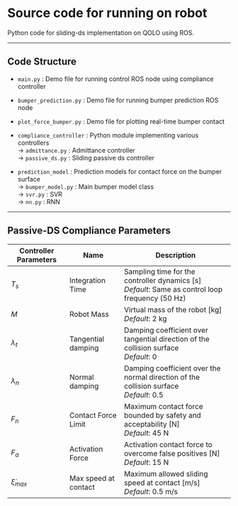 # Source code for running on robot

Python code for sliding-ds implementation on QOLO using ROS.

-------------

## Code Structure

- `main.py`
: Demo file for running control ROS node using compliance controller

- `bumper_prediction.py`
: Demo file for running bumper prediction ROS node

- `plot_force_bumper.py` 
: Demo file for plotting real-time bumper contact

- `compliance_controller`
: Python module implementing various controllers
    <br> $\rightarrow$ `admittance.py` : Admittance controller
    <br> $\rightarrow$ `passive_ds.py` : Sliding passive ds controller

- `prediction_model`
: Prediction models for contact force on the bumper surface
    <br> $\rightarrow$ `bumper_model.py` : Main bumper model class
    <br> $\rightarrow$ `svr.py` : SVR
    <br> $\rightarrow$ `nn.py` : RNN

-------------

## Passive-DS Compliance Parameters

| Controller Parameters | Name                  | Description                                                                                             |
|-----------------------|-----------------------|---------------------------------------------------------------------------------------------------------|
| $T_s$                 | Integration Time      | Sampling time for the controller dynamics \[s\] <br> _Default_: Same as control loop frequency (50 Hz)  |
| $M$                   | Robot Mass            | Virtual mass of the robot \[kg\] <br> _Default_: 2 kg                                                   |
| $\lambda_t$           | Tangential damping    | Damping coefficient over tangential direction of the collision surface <br> _Default_: 0                |
| $\lambda_n$           | Normal damping        | Damping coefficient over the normal direction of the collision surface <br> _Default_: 0.5              |
| $F_n$                 | Contact Force Limit   | Maximum contact force bounded by safety and acceptability \[N\] <br> _Default_: 45 N                    |
| $F_a$                 | Activation Force      | Activation contact force to overcome false positives \[N\] <br> _Default_: 15 N                         |
| $\dot{\xi}_{max}$     | Max speed at contact  | Maximum allowed sliding speed at contact \[m/s\] <br> _Default_: 0.5 m/s                                |

